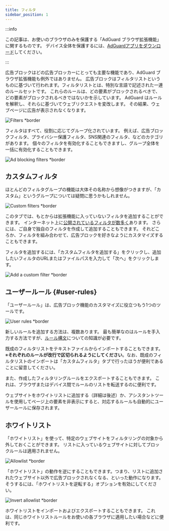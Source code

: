 ```yaml
---
title: フィルタ
sidebar_position: 1
---
```


:::info

この記事は、お使いのブラウザのみを保護する「AdGuard ブラウザ拡張機能」に関するものです。 デバイス全体を保護するには、[AdGuardアプリをダウンロード](https://agrd.io/download-kb-adblock)してください。

:::

広告ブロックはどの広告ブロッカーにとっても主要な機能であり、AdGuard ブラウザ拡張機能も例外ではありません。 広告ブロックはフィルタリストというものに基づいて行われます。フィルタリストとは、特別な言語で記述された一連のルールセットです。 これらのルールは、どの要素がブロックされるべきで、どの要素がブロックされるべきではないかを示しています。 AdGuard はルールを解釈し、それらに基づいてウェブリクエストを変改します。 その結果、ウェブページに広告が表示されなくなります。

![Filters \*border](https://cdn.adtidy.org/content/Kb/ad_blocker/browser_extension/ad_blocker_browser_extension_filters.png)

フィルタはすべて、役割に応じてグループ化されています。 例えば、広告ブロックフィルタ、プライバシー保護フィルタ、SNS関連のフィルタ、などのカテゴリがあります。 個々のフィルタを有効化することもできますし、グループ全体を一括に有効化することもできます。

![Ad blocking filters \*border](https://cdn.adtidy.org/content/Kb/ad_blocker/browser_extension/ad_blocker_browser_extension_filters1.png)

## カスタムフィルタ

ほとんどのフィルタグループの機能は大体その名称から想像がつきますが、「カスタム」というグループについては疑問に思うかもしれません。

![Custom filters \*border](https://cdn.adtidy.org/content/Kb/ad_blocker/browser_extension/ad_blocker_browser_extension_custom_filters.png)

このタブでは、もとからは拡張機能に入っていないフィルタを追加することができます。 インターネット上に[公開されているフィルタが数多く](https://filterlists.com)あります。 さらには、ご自身で独自のフィルタを作成して追加することもできます。 それどころか、フィルタを組み合わせて、広告ブロックを好きなようにカスタマイズすることもできます。

フィルタを追加するには、「カスタムフィルタを追加する」をクリックし、追加したいフィルタのURLまたはファイルパスを入力して「次へ」をクリックします。

![Add a custom filter \*border](https://cdn.adtidy.org/content/Kb/ad_blocker/browser_extension/ad_blocker_browser_extension_custom_filters1.png)

## ユーザールール {#user-rules}

「ユーザールール」は、広告ブロック機能のカスタマイズに役立つもう1つのツールです。

![User rules \*border](https://cdn.adtidy.org/content/Kb/ad_blocker/browser_extension/ad_blocker_browser_extension_user_rules.png)

新しいルールを追加する方法は、複数あります。 最も簡単なのはルールを手入力する方法ですが、[ルール構文](/general/ad-filtering/create-own-filters)についての知識が必要です。

既成のフィルタリストをテキストファイルからインポートすることもできます。 ※**それぞれのルールが改行で区切られるようにしてください**。なお、既成のフィルタリストのインポートは「カスタムフィルタ」タブで行ったほうが便利であることに留意してください。

また、作成したフィルタリングルールをエクスポートすることもできます。 これは、ブラウザまたはデバイス間でルールのリストを転送するのに便利です。

ウェブサイトをホワイトリストに追加する（詳細は後述）か、アシスタントツールを使用してページ上の要素を非表示にすると、対応するルールも自動的にユーザールールに保存されます。

## ホワイトリスト

「ホワイトリスト」を使って、特定のウェブサイトをフィルタリングの対象から外しておくことができます。 リストに入っているウェブサイトに対してブロックルールは適用されません。

![Allowlist \*border](https://cdn.adtidy.org/content/Kb/ad_blocker/browser_extension/ad_blocker_browser_extension_allowlist.png)

「ホワイトリスト」の動作を逆にすることもできます。つまり、リストに追加されたウェブサイト以外で広告ブロックされなくなる、といった動作になります。 そうするには、「ホワイトリストを逆転する」オプションを有効にしてください。

![Invert allowlist \*border](https://cdn.adtidy.org/content/Kb/ad_blocker/browser_extension/ad_blocker_browser_extension_allowlist1.png)

ホワイトリストをインポートおよびエクスポートすることもできます。 これは、同じホワイトリストルールをお使いの各ブラウザに適用したい場合などに便利です。
